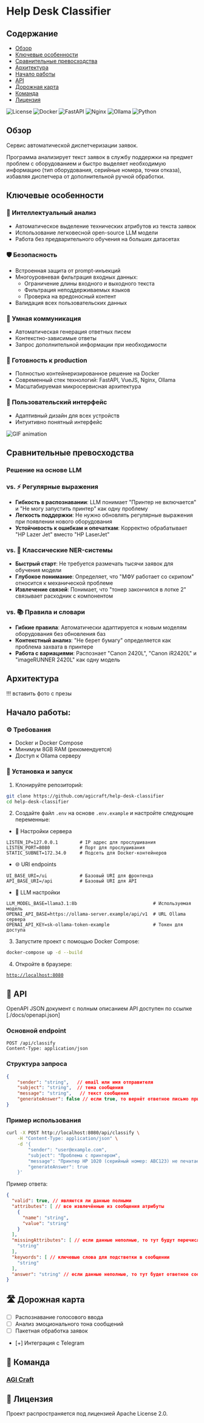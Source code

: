 # Help Desk Classifier

## Содержание
- [Обзор](#обзор)
- [Ключевые особенности](#key-features)
- [Сравнительные превосходства](#сравнительные-превосходства)
- [Архитектура](#архитектура)
- [Начало работы](#начало-работы)
- [API](#api)
- [Дорожная карта](#дорожная-карта)
- [Команда](#команда)
- [Лицензия](#лицензия)

 
![License](https://img.shields.io/badge/license-GPL%20v3-blue.svg)
![Docker](https://img.shields.io/badge/docker-%230db7ed.svg?style=flat&logo=docker)
![FastAPI](https://img.shields.io/badge/FastAPI-005571?style=flat&logo=fastapi)
![Nginx](https://img.shields.io/badge/nginx-%23009639.svg?style=flat&logo=nginx&logoColor=white)
![Ollama](https://img.shields.io/badge/Ollama-black?style=flat&logo=llama&logoColor=white)
![Python](https://img.shields.io/badge/python-3670A0?style=flat&logo=python&logoColor=ffdd54)
 

## Обзор 
Сервис автоматической диспетчеризации заявок.

Программа анализирует текст заявок в службу поддержки на предмет проблем с оборудованием и быстро выделяет необходимую информацию (тип оборудования, серийные номера, точки отказа), избавляя диспетчера от дополнительной ручной обработки.

## Ключевые особенности

### 🤖 Интеллектуальный анализ
- Автоматическое выделение технических атрибутов из текста заявок
- Использование легковесной open-source LLM модели
- Работа без предварительного обучения на больших датасетах

### 🛡️ Безопасность

- Встроенная защита от prompt-инъекций
- Многоуровневая фильтрация входных данных:
  * Ограничение длины входного и выходного текста
  * Фильтрация неподдерживаемых языков
  * Проверка на вредоносный контент
-  Валидация всех пользовательских данных

### 💬 Умная коммуникация
- Автоматическая генерация ответных писем
- Контекстно-зависимые ответы
- Запрос дополнительной информации при необходимости

### 🚀 Готовность к production
- Полностью контейнеризированное решение на Docker
- Современный стек технологий: FastAPI, VueJS, Nginx, Ollama
- Масштабируемая микросервисная архитектура

### 📱 Пользовательский интерфейс
- Адаптивный дизайн для всех устройств
- Интуитивно понятный интерфейс

<img src="https://i.imgur.com/H9e1MHB.gif" alt="GIF animation">


## Сравнительные превосходства 
### Решение на основе LLM 
### vs. ⚡ Регулярные выражения
- **Гибкость в распознавании**: LLM понимает "Принтер не включается" и "Не могу запустить принтер" как одну проблему
- **Легкость поддержки**: Не нужно обновлять регулярные выражения при появлении нового оборудования
- **Устойчивость к ошибкам и опечаткам**: Корректно обрабатывает "HP Lazer Jet" вместо "HP LaserJet"

### vs. 🧠 Классические NER-системы
- **Быстрый старт**: Не требуется размечать тысячи заявок для обучения модели
- **Глубокое понимание**: Определяет, что "МФУ работает со скрипом" относится к механической проблеме
- **Извлечение связей**: Понимает, что "тонер закончился в лотке 2" связывает расходник с компонентом

### vs. 📚 Правила и словари
- **Гибкие правила**: Автоматически адаптируется к новым моделям оборудования без обновления баз
- **Контекстный анализ**: "Не берет бумагу" определяется как проблема захвата в принтере
- **Работа с вариациями**: Распознает "Canon 2420L", "Canon iR2420L" и "imageRUNNER 2420L" как одну модель


## Архитектура 

!!! вставить фото с презы 


## Начало работы: 

### ⚙️ Требования
- Docker и Docker Compose
- Минимум 8GB RAM (рекомендуется)
- Доступ к Ollama серверу

### 🔧 Установка и запуск

1. Клонируйте репозиторий:

```bash
git clone https://github.com/agicraft/help-desk-classifier
cd help-desk-classifier
```

2. Создайте файл `.env` на основе `.env.example` и настройте следующие переменные:


* 🔧 Настройки сервера
```env
LISTEN_IP=127.0.0.1        # IP адрес для прослушивания
LISTEN_PORT=8080           # Порт для прослушивания
STATIC_SUBNET=172.34.0     # Подсеть для Docker-контейнеров
```
* 🌐 URI endpoints
```env
UI_BASE_URI=/ui            # Базовый URI для фронтенда
API_BASE_URI=/api          # Базовый URI для API
```
* 🤖 LLM настройки
```env
LLM_MODEL_BASE=llama3.1:8b                            # Используемая модель
OPENAI_API_BASE=https://ollama-server.example/api/v1  # URL Ollama сервера
OPENAI_API_KEY=sk-ollama-token-example                # Токен для доступа
```


3. Запустите проект с помощью Docker Compose:

```bash
docker-compose up -d --build
```

4. Откройте в браузере:

[`http://localhost:8080`](http://localhost:8080)

## 🔄 API

OpenAPI JSON документ с полным описанием API доступен по ссылке [./docs/openapi.json]

### Основной endpoint

```http
POST /api/classify
Content-Type: application/json
```

### Структура запроса

```json
{
    "sender": "string",   // email или имя отправителя
    "subject": "string",  // тема сообщения
    "message": "string",   // текст сообщения
    "generateAnswer": false // если true, то вернёт ответное письмо при недостатке данных
}
```

### Пример использования

```bash
curl -X POST http://localhost:8080/api/classify \
    -H "Content-Type: application/json" \
    -d '{
        "sender": "user@example.com",
        "subject": "Проблема с принтером",
        "message": "Принтер HP 1020 (серийный номер: ABC123) не печатает",
        "generateAnswer": true
    }'
```

Пример ответа:
```json
{
  "valid": true, // являются ли данные полными
  "attributes": [ // все извлечённые из сообщения атрибуты
    {
      "name": "string",
      "value": "string"
    }
  ],
  "missingAttributes": [ // если данные неполные, то тут будут перечислены все недостающие атрибуты
    "string"
  ],
  "keywords": [ // ключевые слова для подстветки в сообщении
    "string"
  ],
  "answer": "string" // если данные неполные, то тут будет ответное сообщение с запросом данных
}
```

## 🛣 Дорожная карта

- [ ] Распознавание голосового ввода
- [ ] Анализ эмоционального тона сообщений
- [ ] Пакетная обработка заявок
- [+] Интеграция с Telegram

## 👥 Команда

### **[AGI Craft](https://agicraft.ru)**

## 📝 Лицензия

Проект распространяется под лицензией Apache License 2.0. 
